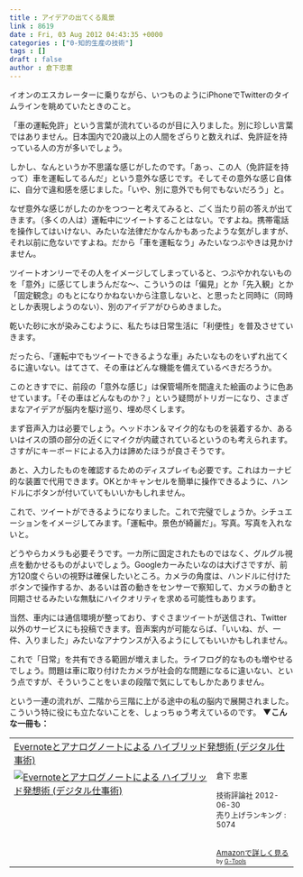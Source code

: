 ```yaml
---
title : アイデアの出てくる風景
link : 8619
date : Fri, 03 Aug 2012 04:43:35 +0000
categories : ["0-知的生産の技術"]
tags : []
draft : false
author : 倉下忠憲
---
```


イオンのエスカレーターに乗りながら、いつものようにiPhoneでTwitterのタイムラインを眺めていたときのこと。

「車の運転免許」という言葉が流れているのが目に入りました。別に珍しい言葉ではありません。日本国内で20歳以上の人間をざらりと数えれば、免許証を持っている人の方が多いでしょう。

しかし、なんというか不思議な感じがしたのです。「あっ、この人（免許証を持って）車を運転してるんだ」という意外な感じです。そしてその意外な感じ自体に、自分で違和感を感じました。「いや、別に意外でも何でもないだろう」と。

なぜ意外な感じがしたのかをつつーと考えてみると、ごく当たり前の答えが出てきます。（多くの人は）運転中にツイートすることはない。ですよね。携帯電話を操作してはいけない、みたいな法律だかなんかもあったような気がしますが、それ以前に危ないですよね。だから「車を運転なう」みたいなつぶやきは見かけません。

ツイートオンリーでその人をイメージしてしまっていると、つぶやかれないものを「意外」に感じてしまうんだな〜、こういうのは「偏見」とか「先入観」とか「固定観念」のもとになりかねないから注意しないと、と思ったと同時に（同時としか表現しようのない）、別のアイデアがひらめきました。

乾いた砂に水が染みこむように、私たちは日常生活に「利便性」を普及させていきます。

だったら、「運転中でもツイートできるような車」みたいなものをいずれ出てくるに違いない。はてさて、その車はどんな機能を備えているべきだろうか。

このときすでに、前段の「意外な感じ」は保管場所を間違えた絵画のように色あせています。「その車はどんなものか？」という疑問がトリガーになり、さまざまなアイデアが脳内を駆け巡り、埋め尽くします。

まず音声入力は必要でしょう。ヘッドホン＆マイク的なものを装着するか、あるいはイスの頭の部分の近くにマイクが内蔵されているというのも考えられます。さすがにキーボードによる入力は諦めたほうが良さそうです。

あと、入力したものを確認するためのディスプレイも必要です。これはカーナビ的な装置で代用できます。OKとかキャンセルを簡単に操作できるように、ハンドルにボタンが付いていてもいいかもしれません。

これで、ツイートができるようになりました。これで完璧でしょうか。シチュエーションをイメージしてみます。「運転中。景色が綺麗だ」。写真。写真を入れないと。

どうやらカメラも必要そうです。一カ所に固定されたものではなく、グルグル視点を動かせるものがよいでしょう。Googleカーみたいなのは大げさですが、前方120度ぐらいの視野は確保したいところ。カメラの角度は、ハンドルに付けたボタンで操作するか、あるいは首の動きをセンサーで察知して、カメラの動きと同期させるみたいな無駄にハイクオリティを求める可能性もあります。

当然、車内には通信環境が整っており、すぐさまツイートが送信され、Twitter以外のサービスにも投稿できます。音声案内が可能ならば、「いいね、が、一件、入りました」みたいなアナウンスが入るようにしてもいいかもしれません。

これで「日常」を共有できる範囲が増えました。ライフログ的なものも増やせるでしょう。問題は車に取り付けたカメラが社会的な問題になるに違いない、という点ですが、そういうことをいまの段階で気にしてもしかたありません。

という一連の流れが、二階から三階に上がる途中の私の脳内で展開されました。こういう特に役にも立たないことを、しょっちゅう考えているのです。
<strong>
▼こんな一冊も：</strong>
<table  border="0" cellpadding="5"><tr><td colspan="2"><a href="http://www.amazon.co.jp/Evernote%E3%81%A8%E3%82%A2%E3%83%8A%E3%83%AD%E3%82%B0%E3%83%8E%E3%83%BC%E3%83%88%E3%81%AB%E3%82%88%E3%82%8B-%E3%83%8F%E3%82%A4%E3%83%96%E3%83%AA%E3%83%83%E3%83%89%E7%99%BA%E6%83%B3%E8%A1%93-%E3%83%87%E3%82%B8%E3%82%BF%E3%83%AB%E4%BB%95%E4%BA%8B%E8%A1%93-%E5%80%89%E4%B8%8B-%E5%BF%A0%E6%86%B2/dp/4774151505%3FSubscriptionId%3D15SMZCTB9V8NGR2TW082%26tag%3Drashita1000-22%26linkCode%3Dxm2%26camp%3D2025%26creative%3D165953%26creativeASIN%3D4774151505" target="_blank">Evernoteとアナログノートによる ハイブリッド発想術 (デジタル仕事術)</a><img src="http://www.assoc-amazon.jp/e/ir?t=rashita1000-22&l=ur2&o=9" width="1" height="1" style="border: none;" alt="" /></td></tr><tr><td valign="top"><a href="http://www.amazon.co.jp/Evernote%E3%81%A8%E3%82%A2%E3%83%8A%E3%83%AD%E3%82%B0%E3%83%8E%E3%83%BC%E3%83%88%E3%81%AB%E3%82%88%E3%82%8B-%E3%83%8F%E3%82%A4%E3%83%96%E3%83%AA%E3%83%83%E3%83%89%E7%99%BA%E6%83%B3%E8%A1%93-%E3%83%87%E3%82%B8%E3%82%BF%E3%83%AB%E4%BB%95%E4%BA%8B%E8%A1%93-%E5%80%89%E4%B8%8B-%E5%BF%A0%E6%86%B2/dp/4774151505%3FSubscriptionId%3D15SMZCTB9V8NGR2TW082%26tag%3Drashita1000-22%26linkCode%3Dxm2%26camp%3D2025%26creative%3D165953%26creativeASIN%3D4774151505" target="_blank"><img src="http://ecx.images-amazon.com/images/I/41XNAFAW1sL._SL160_.jpg" border="0" alt="Evernoteとアナログノートによる ハイブリッド発想術 (デジタル仕事術)" /></a></td><td valign="top"><font size="-1">倉下 忠憲 <br /><br />技術評論社  2012-06-30<br />売り上げランキング : 5074<br /><br /><br /><a href="http://www.amazon.co.jp/Evernote%E3%81%A8%E3%82%A2%E3%83%8A%E3%83%AD%E3%82%B0%E3%83%8E%E3%83%BC%E3%83%88%E3%81%AB%E3%82%88%E3%82%8B-%E3%83%8F%E3%82%A4%E3%83%96%E3%83%AA%E3%83%83%E3%83%89%E7%99%BA%E6%83%B3%E8%A1%93-%E3%83%87%E3%82%B8%E3%82%BF%E3%83%AB%E4%BB%95%E4%BA%8B%E8%A1%93-%E5%80%89%E4%B8%8B-%E5%BF%A0%E6%86%B2/dp/4774151505%3FSubscriptionId%3D15SMZCTB9V8NGR2TW082%26tag%3Drashita1000-22%26linkCode%3Dxm2%26camp%3D2025%26creative%3D165953%26creativeASIN%3D4774151505" target="_blank">Amazonで詳しく見る</a></font><font size="-2"> by <a href="http://www.goodpic.com/mt/aws/index.html" >G-Tools</a></font></td></tr></table>

